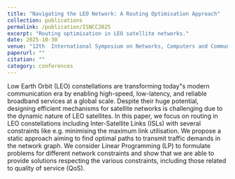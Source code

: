 ```yaml
---
title: "Navigating the LEO Network: A Routing Optimisation Approach"
collection: publications
permalink: /publication/ISNCC2025
excerpt: "Routing optimisation in LEO satellite networks."
date: 2025-10-30
venue: "12th  International Symposium on Networks, Computers and Communications (ISNCC"25)"
paperurl: ""
citation: ""
category: conferences
---
```


Low Earth Orbit (LEO) constellations are transforming today"s modern communication era by enabling high-speed, low-latency, and reliable broadband services at a global scale. Despite their huge potential, designing efficient mechanisms for satellite networks is challenging due to the dynamic nature of LEO satellites. In this paper, we focus on routing in LEO constellations including Inter-Satellite Links (ISLs) with several constraints like e.g. minimising the maximum link utilisation. We propose a static approach aiming to find optimal paths to transmit traffic demands in the network graph. We consider Linear Programming (LP) to formulate problems for different network constraints and show that we are able to provide solutions respecting the various constraints, including those related to quality of service (QoS).

